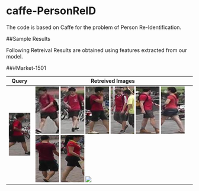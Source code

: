 
# caffe-PersonReID

The code is based on Caffe for the problem of Person Re-Identification. 

##Sample Results 

Following Retreival Results are obtained using features extracted from our model.

###Market-1501

Query | Retreived Images |
------| ---------------  |
![](ReID/sampleResults/0004_c1s6_016996_02.jpg) | ![](ReID/sampleResults/0004_c5s3_066212_01.jpg) ![](ReID/sampleResults/0004_c3s3_065619_02.jpg) ![](ReID/sampleResults/0033_c1s6_014296_04.jpg) ![](ReID/sampleResults/1136_c5s3_073612_06.jpg) ![](ReID/sampleResults/1301_c5s3_031815_02.jpg) ![](ReID/sampleResults/0804_c3s2_096753_01.jpg)   ![](ReID/sampleResults/1270_c1s5_051866_02.jpg) ![](ReID/sampleResults/1440_c1s6_007541_02.jpg) ![](ReID/sampleResults/) |


